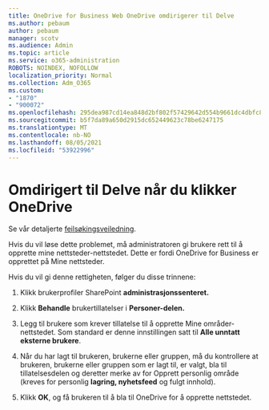```yaml
---
title: OneDrive for Business Web OneDrive omdirigerer til Delve
ms.author: pebaum
author: pebaum
manager: scotv
ms.audience: Admin
ms.topic: article
ms.service: o365-administration
ROBOTS: NOINDEX, NOFOLLOW
localization_priority: Normal
ms.collection: Adm_O365
ms.custom:
- "1870"
- "900072"
ms.openlocfilehash: 295dea987cd14ea848d2bf802f57429642d554b9661dc4dbfc805a447b7d0ede
ms.sourcegitcommit: b5f7da89a650d2915dc652449623c78be6247175
ms.translationtype: MT
ms.contentlocale: nb-NO
ms.lasthandoff: 08/05/2021
ms.locfileid: "53922996"
---
```

# <a name="redirected-to-delve-after-you-click-onedrive"></a>Omdirigert til Delve når du klikker OneDrive

Se vår detaljerte [feilsøkingsveiledning](https://docs.microsoft.com/sharepoint/support/sites/troubleshooting-guide-for-sites-stopped-at-provisioning).

Hvis du vil løse dette problemet, må administratoren gi brukere rett til å opprette mine nettsteder-nettstedet. Dette er fordi OneDrive for Business er opprettet på Mine nettsteder.

Hvis du vil gi denne rettigheten, følger du disse trinnene:

1. Klikk brukerprofiler SharePoint **administrasjonssenteret.**

2. Klikk **Behandle** brukertillatelser i **Personer-delen.**

3. Legg til brukere som krever tillatelse til å opprette Mine områder-nettstedet. Som standard er denne innstillingen satt til **Alle unntatt eksterne brukere**.

4. Når du har lagt til brukeren, brukerne eller gruppen, må du kontrollere at brukeren, brukerne eller gruppen som er lagt til, er valgt, bla til tillatelsesdelen og deretter merke av for Opprett personlig område (kreves for personlig **lagring, nyhetsfeed** og fulgt innhold). 

5. Klikk **OK**, og få brukeren til å bla til OneDrive for å opprette nettstedet.
